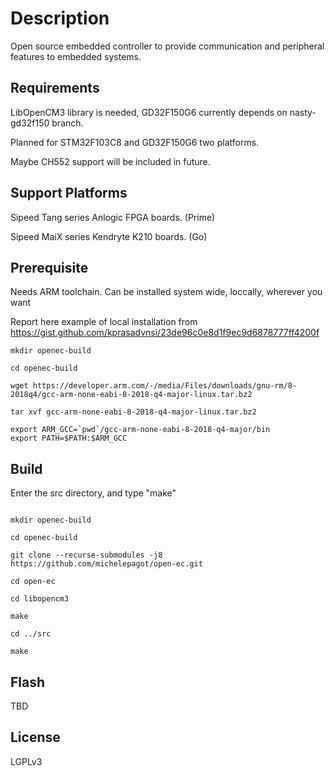 Description
======

Open source embedded controller to provide communication and peripheral features to embedded systems.

Requirements
--------------

LibOpenCM3 library is needed, GD32F150G6 currently depends on nasty-gd32f150 branch.

Planned for STM32F103C8 and GD32F150G6 two platforms.

Maybe CH552 support will be included in future.

Support Platforms
--------------

Sipeed Tang series Anlogic FPGA boards. (Prime)

Sipeed MaiX series Kendryte K210 boards. (Go)

Prerequisite
--------------
Needs ARM toolchain. Can be installed system wide, loccally, wherever you want

Report here example of local installation from https://gist.github.com/kprasadvnsi/23de96c0e8d1f9ec9d6878777ff4200f
```
mkdir openec-build

cd openec-build

wget https://developer.arm.com/-/media/Files/downloads/gnu-rm/8-2018q4/gcc-arm-none-eabi-8-2018-q4-major-linux.tar.bz2

tar xvf gcc-arm-none-eabi-8-2018-q4-major-linux.tar.bz2

export ARM_GCC=`pwd`/gcc-arm-none-eabi-8-2018-q4-major/bin
export PATH=$PATH:$ARM_GCC
```

Build
--------------

Enter the src directory, and type "make"

```

mkdir openec-build

cd openec-build

git clone --recurse-submodules -j8  https://github.com/michelepagot/open-ec.git

cd open-ec

cd libopencm3

make

cd ../src

make
```


Flash
--------------

TBD

License
--------------

LGPLv3

